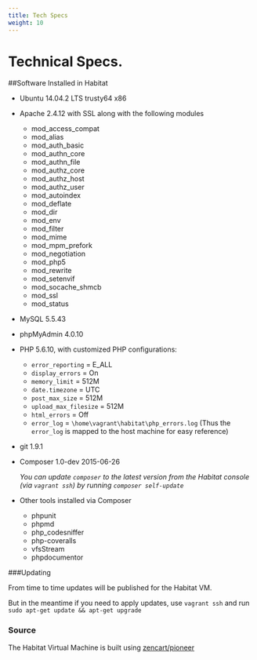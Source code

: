 ```yaml
---
title: Tech Specs
weight: 10
---
```


# Technical Specs.

##Software Installed in Habitat

- Ubuntu 14.04.2 LTS trusty64 x86

- Apache 2.4.12 with SSL along with the following modules

  - mod_access_compat
  - mod_alias
  - mod_auth_basic
  - mod_authn_core
  - mod_authn_file
  - mod_authz_core
  - mod_authz_host
  - mod_authz_user
  - mod_autoindex
  - mod_deflate
  - mod_dir
  - mod_env
  - mod_filter
  - mod_mime
  - mod_mpm_prefork
  - mod_negotiation
  - mod_php5
  - mod_rewrite
  - mod_setenvif
  - mod_socache_shmcb
  - mod_ssl
  - mod_status

- MySQL 5.5.43

- phpMyAdmin 4.0.10

- PHP 5.6.10, with customized PHP configurations:
    - `error_reporting` = E_ALL
    - `display_errors` = On
    - `memory_limit` = 512M
    - `date.timezone` = UTC
    - `post_max_size` = 512M
    - `upload_max_filesize` = 512M
    - `html_errors` = Off
    - `error_log` = `\home\vagrant\habitat\php_errors.log` (Thus the `error_log` is mapped to the host machine for easy reference)

- git 1.9.1

- Composer 1.0-dev 2015-06-26

  _You can update `composer` to the latest version from the Habitat console (via `vagrant ssh`) by running `composer self-update`_

- Other tools installed via Composer

  - phpunit
  - phpmd
  - php_codesniffer
  - php-coveralls
  - vfsStream
  - phpdocumentor


###Updating

From time to time updates will be published for the Habitat VM.

But in the meantime if you need to apply updates, use `vagrant ssh` and run `sudo apt-get update && apt-get upgrade`




### Source
The Habitat Virtual Machine is built using [zencart/pioneer](https://github.com/zencart/pioneer)
